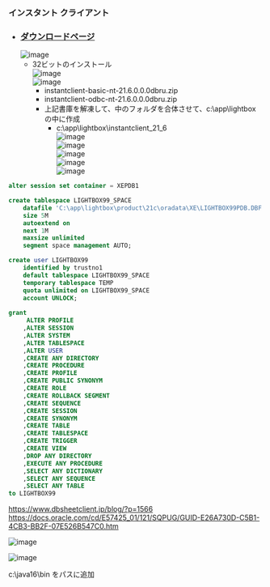 ### インスタント クライアント

- ### [ダウンロードページ](https://www.oracle.com/database/technologies/instant-client/downloads.html)
  ![image](https://user-images.githubusercontent.com/1501327/174200802-d5c9d1e6-4796-49d4-bb7a-97b3a6cd7bb4.png)
  - 32ビットのインストール\
  ![image](https://user-images.githubusercontent.com/1501327/174201016-5f978ef0-821c-47ab-aa8a-5e784129fc11.png)\
  ![image](https://user-images.githubusercontent.com/1501327/174201505-e653becc-5d7f-4ec2-ac09-2ccc31ae3b91.png)
    - instantclient-basic-nt-21.6.0.0.0dbru.zip
    - instantclient-odbc-nt-21.6.0.0.0dbru.zip
    - 上記書庫を解凍して、中のフォルダを合体させて、c:\app\lightbox の中に作成
      - c:\app\lightbox\instantclient_21_6\
      ![image](https://user-images.githubusercontent.com/1501327/174203131-37bcb9a4-b340-490c-8df4-4006d325ea64.png)\
      ![image](https://user-images.githubusercontent.com/1501327/174204328-e414f631-3fe2-42bf-bdb3-fb8b47ff0597.png)\
      ![image](https://user-images.githubusercontent.com/1501327/174204435-97f38a2e-340b-4505-8856-2cfa6be94779.png)\
      ![image](https://user-images.githubusercontent.com/1501327/174204800-0224503c-336b-4125-95e3-7ad6e36b1d63.png)\
      ![image](https://user-images.githubusercontent.com/1501327/174205055-c2af03bd-e26a-4ed7-98dc-6374e745846a.png)

```sql
alter session set container = XEPDB1
```
```sql
create tablespace LIGHTBOX99_SPACE
	datafile 'C:\app\lightbox\product\21c\oradata\XE\LIGHTBOX99PDB.DBF'
	size 5M
	autoextend on
	next 1M
	maxsize unlimited
	segment space management AUTO;

create user LIGHTBOX99
	identified by trustno1
	default tablespace LIGHTBOX99_SPACE
	temporary tablespace TEMP
	quota unlimited on LIGHTBOX99_SPACE
	account UNLOCK;
	
grant 
	 ALTER PROFILE
	,ALTER SESSION
	,ALTER SYSTEM
	,ALTER TABLESPACE
	,ALTER USER
	,CREATE ANY DIRECTORY
	,CREATE PROCEDURE
	,CREATE PROFILE
	,CREATE PUBLIC SYNONYM
	,CREATE ROLE
	,CREATE ROLLBACK SEGMENT
	,CREATE SEQUENCE
	,CREATE SESSION
	,CREATE SYNONYM
	,CREATE TABLE
	,CREATE TABLESPACE
	,CREATE TRIGGER
	,CREATE VIEW
	,DROP ANY DIRECTORY
	,EXECUTE ANY PROCEDURE
	,SELECT ANY DICTIONARY
	,SELECT ANY SEQUENCE
	,SELECT ANY TABLE
to LIGHTBOX99	
```

https://www.dbsheetclient.jp/blog/?p=1566
https://docs.oracle.com/cd/E57425_01/121/SQPUG/GUID-E26A730D-C5B1-4CB3-BB2F-07E526B547C0.htm

![image](https://user-images.githubusercontent.com/1501327/174247499-edebdb77-9215-4175-bac0-7ea8dcd8f924.png)

![image](https://user-images.githubusercontent.com/1501327/174247806-fded0be9-1297-4aeb-bb9f-3f627918f418.png)

c:\java16\bin をパスに追加

